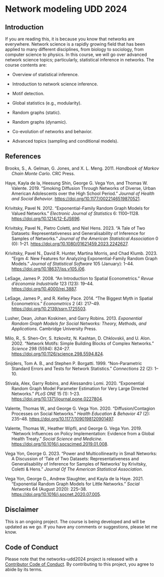 
# Network modeling UDD 2024

## Introduction

If you are reading this, it is because you know that networks are
everywhere. Network science is a rapidly growing field that has been
applied to many different disciplines, from biology to sociology, from
computer science to physics. In this course, we will go over advanced
network science topics; particularly, statistical inference in networks.
The course contents are:

- Overview of statistical inference.

- Introduction to network science inference.

- Motif detection.

- Global statistics (e.g., modularity).

- Random graphs (static).

- Random graphs (dynamic).

- Co-evolution of networks and behavior.

- Advanced topics (sampling and conditional models).

## References

<div id="refs" class="references csl-bib-body hanging-indent">

<div id="ref-brooksHandbookMarkovChain2011" class="csl-entry">

Brooks, S., A. Gelman, G. Jones, and X. L. Meng. 2011. *Handbook of
Markov Chain Monte Carlo*. CRC Press.

</div>

<div id="ref-hayeSmokingDiffusionNetworks2019" class="csl-entry">

Haye, Kayla de la, Heesung Shin, George G. Vega Yon, and Thomas W.
Valente. 2019. “Smoking Diffusion Through Networks of Diverse, Urban
American Adolescents over the High School Period.” *Journal of Health
and Social Behavior*. <https://doi.org/10.1177/0022146519870521>.

</div>

<div id="ref-krivitskyExponentialfamilyRandomGraph2012"
class="csl-entry">

Krivitsky, Pavel N. 2012. “Exponential-Family Random Graph Models for
Valued Networks.” *Electronic Journal of Statistics* 6: 1100–1128.
<https://doi.org/10.1214/12-EJS696>.

</div>

<div id="ref-krivitskyTaleTwoDatasets2023a" class="csl-entry">

Krivitsky, Pavel N., Pietro Coletti, and Niel Hens. 2023. “A Tale of Two
Datasets: Representativeness and Generalisability of Inference for
Samples of Networks.” *Journal of the American Statistical Association*
0 (0): 1–21. <https://doi.org/10.1080/01621459.2023.2242627>.

</div>

<div id="ref-krivitskyErgmNewFeatures2023a" class="csl-entry">

Krivitsky, Pavel N., David R. Hunter, Martina Morris, and Chad Klumb.
2023. “Ergm 4: New Features for Analyzing Exponential-Family Random
Graph Models.” *Journal of Statistical Software* 105 (January): 1–44.
<https://doi.org/10.18637/jss.v105.i06>.

</div>

<div id="ref-lesageIntroductionSpatialEconometrics2008"
class="csl-entry">

LeSage, James P. 2008. “An Introduction to Spatial Econometrics.” *Revue
d’économie Industrielle* 123 (123): 19–44.
<https://doi.org/10.4000/rei.3887>.

</div>

<div id="ref-lesageBiggestMythSpatial2014" class="csl-entry">

LeSage, James P., and R. Kelley Pace. 2014. “The Biggest Myth in Spatial
Econometrics.” *Econometrics* 2 (4): 217–49.
<https://doi.org/10.2139/ssrn.1725503>.

</div>

<div id="ref-lusherExponentialRandomGraph2013" class="csl-entry">

Lusher, Dean, Johan Koskinen, and Garry Robins. 2013. *Exponential
Random Graph Models for Social Networks: Theory, Methods, and
Applications*. Cambridge University Press.

</div>

<div id="ref-miloNetworkMotifsSimple2002a" class="csl-entry">

Milo, R., S. Shen-Orr, S. Itzkovitz, N. Kashtan, D. Chklovskii, and U.
Alon. 2002. “Network Motifs: Simple Building Blocks of Complex
Networks.” *Science* 298 (5594): 824–27.
<https://doi.org/10.1126/science.298.5594.824>.

</div>

<div id="ref-snijdersNonParametricStandardErrors1999" class="csl-entry">

Snijders, Tom A. B., and Stephen P. Borgatti. 1999. “Non-Parametric
Standard Errors and Tests for Network Statistics.” *Connections* 22 (2):
1–10.

</div>

<div id="ref-stivalaExponentialRandomGraph2020a" class="csl-entry">

Stivala, Alex, Garry Robins, and Alessandro Lomi. 2020. “Exponential
Random Graph Model Parameter Estimation for Very Large Directed
Networks.” *PLoS ONE* 15 (1): 1–23.
<https://doi.org/10.1371/journal.pone.0227804>.

</div>

<div id="ref-valenteDiffusionContagionProcesses2020" class="csl-entry">

Valente, Thomas W., and George G. Vega Yon. 2020. “Diffusion/Contagion
Processes on Social Networks.” *Health Education & Behavior* 47 (2):
235–48. <https://doi.org/10.1177/1090198120901497>.

</div>

<div id="ref-valenteNetworkInfluencesPolicy2019" class="csl-entry">

Valente, Thomas W., Heather Wipfli, and George G. Vega Yon. 2019.
“Network Influences on Policy Implementation: Evidence from a Global
Health Treaty.” *Social Science and Medicine*.
<https://doi.org/10.1016/j.socscimed.2019.01.008>.

</div>

<div id="ref-vegayonPowerMulticollinearitySmall2023" class="csl-entry">

Vega Yon, George G. 2023. “Power and Multicollinearity in Small
Networks: A Discussion of ‘Tale of Two Datasets: Representativeness and
Generalisability of Inference for Samples of Networks’ by Krivitsky,
Coletti & Hens.” *Journal Of The American Statistical Association*.

</div>

<div id="ref-vegayonExponentialRandomGraph2021" class="csl-entry">

Vega Yon, George G., Andrew Slaughter, and Kayla de la Haye. 2021.
“Exponential Random Graph Models for Little Networks.” *Social Networks*
64 (August 2020): 225–38.
<https://doi.org/10.1016/j.socnet.2020.07.005>.

</div>

</div>

## Disclaimer

This is an ongoing project. The course is being developed and will be
updated as we go. If you have any comments or suggestions, please let me
know.

## Code of Conduct

Please note that the networks-udd2024 project is released with a
[Contributor Code of
Conduct](https://contributor-covenant.org/version/2/1/CODE_OF_CONDUCT.html).
By contributing to this project, you agree to abide by its terms.
